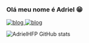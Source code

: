 ### Olá meu nome é Adriel 😁

<a href = "mailto:adrielhfp@gmail.com">![blog](https://img.shields.io/badge/Gmail-D14836?style=for-the-badge&logo=gmail&logoColor=white)
[![blog](https://img.shields.io/badge/Instagram-E4405F?style=for-the-badge&logo=instagram&logoColor=white)](https://www.instagram.com/adriel_hfp/)

![AdrielHFP GitHub stats](https://github-readme-stats.vercel.app/api?username=AdrielHFP&show_icons=true&theme=dracula)

 

